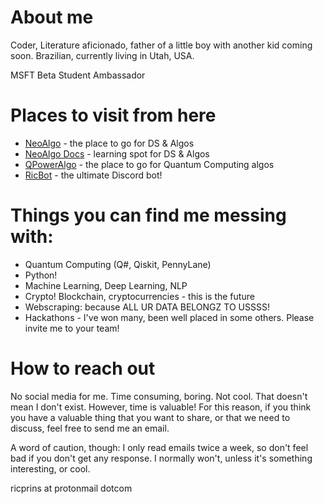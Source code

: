# About me

Coder, Literature aficionado, father of a little boy with another kid coming soon. Brazilian, currently living in Utah, USA.

MSFT Beta Student Ambassador

# Places to visit from here

* [NeoAlgo](https://github.com/TesseractCoding/NeoAlgo) - the place to go for DS & Algos
* [NeoAlgo Docs](https://github.com/TesseractCoding/NeoAlgo-Docs) - learning spot for DS & Algos
* [QPowerAlgo](https://github.com/QPower-Research/QPowerAlgo) - the place to go for Quantum Computing algos
* [RicBot](https://github.com/TesseractCoding/Ric-Bot) - the ultimate Discord bot!

# Things you can find me messing with:
* Quantum Computing (Q#, Qiskit, PennyLane)
* Python!
* Machine Learning, Deep Learning, NLP
* Crypto! Blockchain, cryptocurrencies - this is the future
* Webscraping: because ALL UR DATA BELONGZ TO USSSS!
* Hackathons - I've won many, been well placed in some others. Please invite me to your team!


# How to reach out
No social media for me. Time consuming, boring. Not cool.
That doesn't mean I don't exist. However, time is valuable! 
For this reason, if you think you have a valuable thing that you want to share, or that we need to discuss, feel free to send me an email.

A word of caution, though: I only read emails twice a week, so don't feel bad if you don't get any response. I normally won't, unless it's something interesting, or cool.

ricprins at protonmail dotcom
